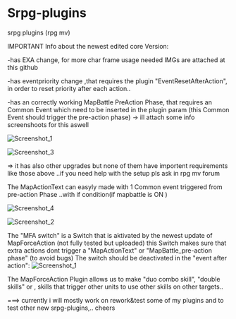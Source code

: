 # Srpg-plugins
 srpg plugins (rpg mv)

IMPORTANT Info about the newest edited core Version:

-has EXA change, for more char frame usage
needed IMGs are attached at this github

-has eventpriority change ,that requires the plugin "EventResetAfterAction",
in order to reset priority after each action..

-has an correctly working MapBattle PreAction Phase, that requires an Common Event
which need to be inserted in the plugin param
(this Common Event should trigger the pre-action phase)
-> ill attach some info screenshoots for this aswell

![Screenshot_1](https://user-images.githubusercontent.com/72324675/138602017-a6f604f2-3d87-4b1e-ba14-eb8bf9e5c768.png)

![Screenshot_3](https://user-images.githubusercontent.com/72324675/138602027-f8777cc6-1d9c-4c33-ab4b-0287284d9b2d.png)



=> it has also other upgrades but none of them have importent requirements like those above
..if you need help with the setup pls ask in rpg mv forum

The MapActionText can easyly made with 1 Common event triggered from pre-action Phase 
..with if condition(if mapbattle is ON )

![Screenshot_4](https://user-images.githubusercontent.com/72324675/138602102-d713cbe1-ecbf-4e00-9a73-56025c96147f.png)


![Screenshot_2](https://user-images.githubusercontent.com/72324675/138601922-73b61343-de76-4bd7-8c36-13860ffe8e0d.png)

The "MFA switch" is a Switch that is aktivated by the newest update of MapForceAction (not fully tested but uploaded)
this Switch makes sure that extra actions dont trigger a "MapActionText" or "MapBattle_pre-action phase"
 (to avoid bugs)
 The switch should be deactivated in the "event after action":
 ![Screenshot_1](https://user-images.githubusercontent.com/72324675/138607516-b1b584ac-5884-422b-93c0-fa582547a2b6.png)

 
 
 The MapForceAction Plugin allows us to make "duo combo skill", "double skills" or ,
 skills that trigger other units to use other skills on other targets..
 
 ===> currently i will mostly work on rework&test some of my plugins and to test other new srpg-plugins,..
 cheers
